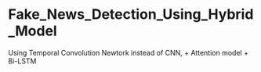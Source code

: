 # Fake_News_Detection_Using_Hybrid_Model
Using Temporal Convolution Newtork instead of CNN, + Attention model + Bi-LSTM
